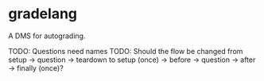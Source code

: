 # gradelang
A DMS for autograding.

TODO: Questions need names
TODO: Should the flow be changed from setup -> question -> teardown to setup (once) -> before -> question -> after -> finally (once)?
